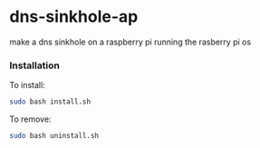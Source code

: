 # dns-sinkhole-ap
make a dns sinkhole on a raspberry pi running the rasberry pi os 

### Installation
To install:
```bash
sudo bash install.sh
```
To remove:
```bash
sudo bash uninstall.sh
```
